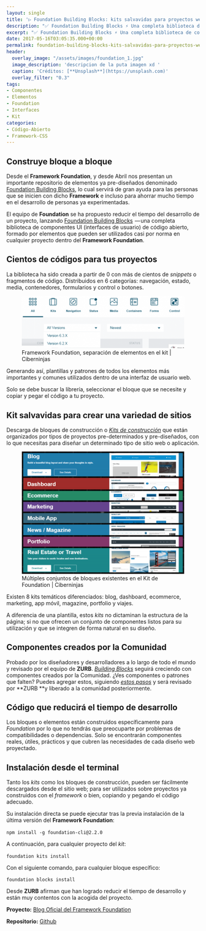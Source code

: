 ```yaml
---
layout: single
title: '▷ Foundation Building Blocks: kits salvavidas para proyectos web'
description: "✅ Foundation Building Blocks ⚡️ Una completa biblioteca de componentes con la que generar interfaces de usuario de código abierto con el Framework Foundation:"
excerpt: "✅ Foundation Building Blocks ⚡️ Una completa biblioteca de componentes con la que generar interfaces de usuario de código abierto con el Framework Foundation:"
date: 2017-05-16T03:05:35.000+00:00
permalink: foundation-building-blocks-kits-salvavidas-para-proyectos-web
header:
  overlay_image: "/assets/images/foundation_1.jpg"
  image_description: 'descripcion de la puta imagen xd '
  caption: 'Créditos: [**Unsplash**](https://unsplash.com)'
  overlay_filter: "0.3"
tags:
- Componentes
- Elementos
- Foundation
- Interfaces
- Kit
categories:
- Código-Abierto
- Framework-CSS
---
```

## Construye bloque a bloque

Desde el **Framework Foundation**, y desde Abril nos presentan un importante repositorio de elementos ya pre-diseñados denominado [Foundation Building Blocks](https://kutt.it/foundationuso), lo cual servirá de gran ayuda para las personas que se inicien con dicho **Framework** e incluso para ahorrar mucho tiempo en el desarrollo de personas ya experimentadas.

El equipo de **Foundation** se ha propuesto reducir el tiempo del desarrollo de un proyecto, lanzando [Foundation Building Blocks](   https://kutt.it/foundationblocks)  — una completa biblioteca de componentes UI (interfaces de usuario) de código abierto, formado por elementos que pueden ser utilizados casi por norma en cualquier proyecto dentro del **Framework Foundation**.

## Cientos de códigos para tus proyectos

La biblioteca ha sido creada a partir de 0 con más de cientos de _snippets_ o fragmentos de código. Distribuidos en 6 categorías: navegación, estado, media, contenedores, formularios y control o botones.

<figure>
    <a href="/assets/images/foundation-separacion-elementos.png" class="image-popup"><img src="/assets/images/foundation-separacion-elementos.png"></a>
    <figcaption>Framework Foundation, separación de elementos en el kit | Ciberninjas</figcaption>
</figure>

Generando así, plantillas y patrones de todos los elementos más importantes y comunes utilizados dentro de una interfaz de usuario web.

Solo se debe buscar la librería, seleccionar el bloque que se necesite y copiar y pegar el código a tu proyecto.

## Kit salvavidas para crear una variedad de sitios

Descarga de bloques de construcción o [_Kits de construcción_](https://kutt.it/foundationkits) que están organizados por tipos de proyectos pre-determinados y pre-diseñados, con lo que necesitas para diseñar un determinado tipo de sitio web o aplicación.

<figure>
    <a href="/assets/images/multiples-bloques.png" class="image-popup"><img src="/assets/images/multiples-bloques.png"></a>
    <figcaption>Múltiples conjuntos de bloques existentes en el Kit de Foundation | Ciberninjas</figcaption>
</figure>

Existen 8 kits temáticos diferenciados: blog, dashboard, ecommerce, marketing, app móvil, magazine, portfolio y viajes.

A diferencia de una plantilla, estos _kits_ no dictaminan la estructura de la página; si no que ofrecen un conjunto de componentes listos para su utilización y que se integren de forma natural en su diseño.

## Componentes creados por la Comunidad

Probado por los diseñadores y desarrolladores a lo largo de todo el mundo y revisado por el equipo de **ZURB**. [_Building Blocks_](https://kutt.it/foundationblocks) seguirá creciendo con componentes creados por la Comunidad. ¿Ves componentes o patrones que falten? Puedes agregar estos, siguiendo [_estos pasos_](https://kutt.it/foundationuso) y será revisado por **ZURB **y liberado a la comunidad posteriormente.

## Código que reducirá el tiempo de desarrollo

Los bloques o elementos están construidos específicamente para _Foundation_ por lo que no tendrás que preocuparte por problemas de compatibilidades o dependencias. Solo se encontrarán componentes reales, útiles, prácticos y que cubren las necesidades de cada diseño web proyectado.

## Instalación desde el terminal

Tanto los _kits_ como los bloques de construcción, pueden ser fácilmente descargados desde el sitio web; para ser utilizados sobre proyectos ya construidos con el _framework_ o bien, copiando y pegando el código adecuado.

Su instalación directa se puede ejecutar tras la previa instalación de la última versión del **Framework Foundation**:

`npm install -g foundation-cli@2.2.0`

A continuación, para cualquier proyecto del _kit_:

`foundation kits install`

Con el siguiente comando, para cualquier bloque específico:

```
foundation blocks install
```

Desde **ZURB** afirman que han logrado reducir el tiempo de desarrollo y están muy contentos con la acogida del proyecto.

**Proyecto:** [Blog Oficial del Framework Foundation](https://kutt.it/foundationblocks "Enlace a la Blog Oficial del Framework Foundation")

**Repositorio:** [Github](https://kutt.it/foundationgithub "Enlace a la Página Web Oficial del Repositorio de Github del Framework Foundation")